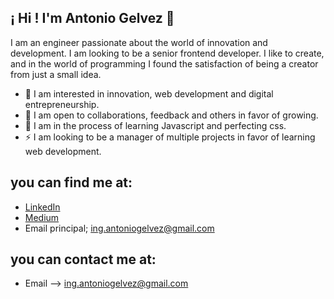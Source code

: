 ## ¡ Hi ! I'm Antonio Gelvez 👋

I am an engineer passionate about the world of innovation and development. I am looking to be a senior frontend developer.
I like to create, and in the world of programming I found the satisfaction of being a creator from just a small idea.

- 👀 I am interested in innovation, web development and digital entrepreneurship.
- 🌱 I am open to collaborations, feedback and others in favor of growing.
- 🧠 I am in the process of learning Javascript and perfecting css.
- ⚡ I am looking to be a manager of multiple projects in favor of learning web development.

## you can find me at:

- [LinkedIn](www.linkedin.com/in/antoniogelvez)
- [Medium](https://medium.com/@gelveztony)
- Email principal; ing.antoniogelvez@gmail.com

## you can contact me at:
- Email --> ing.antoniogelvez@gmail.com
